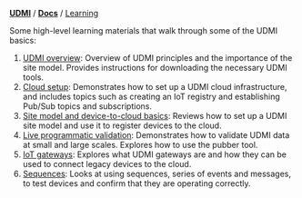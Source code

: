 [**UDMI**](../../) / [**Docs**](../) / [Learning](#)

Some high-level learning materials that walk through some of the UDMI basics:

1. [UDMI overview](Lesson_1_UDMI_overview.pdf): Overview of UDMI principles and the importance of the site model. Provides instructions for downloading the necessary UDMI tools.
2. [Cloud setup](Lesson_2_Cloud_setup.pdf): Demonstrates how to set up a UDMI cloud infrastructure, and includes topics such as creating an IoT registry and establishing Pub/Sub topics and subscriptions.
3. [Site model and device-to-cloud basics](Lesson_3_UDMI_site_model_and_device_to_cloud_basics.pdf): Reviews how to set up a UDMI site model and use it to register devices to the cloud.
4. [Live programmatic validation](Lesson_4_Live_programmatic_validation.pdf): Demonstrates how to validate UDMI data at small and large scales. Explores how to use the pubber tool.
5. [IoT gateways](Lesson_5_IoT_gateways.pdf): Explores what UDMI gateways are and how they can be used to connect legacy devices to the cloud.
6. [Sequences](Lesson_6_Sequences.pdf): Looks at using sequences, series of events and messages, to test devices and confirm that they are operating correctly.
